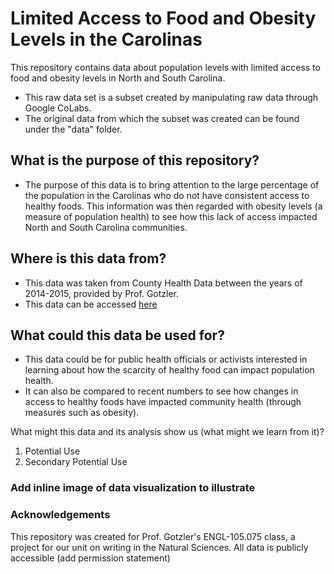 # Limited Access to Food and Obesity Levels in the Carolinas

This repository contains data about population levels with limited access to food and obesity levels in North and South Carolina.
- This raw data set is a subset created by manipulating raw data through Google CoLabs.
- The original data from which the subset was created can be found under the "data" folder.

## What is the purpose of this repository?
- The purpose of this data is to bring attention to the large percentage of the population in the Carolinas who do not have consistent access to healthy foods. This information was then regarded with obesity levels (a measure of population health) to see how this lack of access impacted North and South Carolina communities.
## Where is this data from?
- This data was taken from County Health Data between the years of 2014-2015, provided by Prof. Gotzler.
- This data can be accessed [here](https://drive.google.com/file/d/134lz04JTLVIbwfsBmuJOEWcRZFOPvUUo/view)
## What could this data be used for?
- This data could be for public health officials or activists interested in learning about how the scarcity of healthy food can impact population health.
- It can also be compared to recent numbers to see how changes in access to healthy foods have impacted community health (through measures such as obesity).

What might this data and its analysis show us (what might we learn from it)?

1. Potential Use
2. Secondary Potential Use
### Add inline image of data visualization to illustrate

### Acknowledgements
This repository was created for Prof. Gotzler's ENGL-105.075 class, a project for our unit on writing in the Natural Sciences. All data is publicly accessible (add permission statement)
